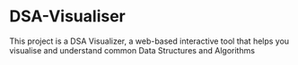 # DSA-Visualiser
This project is a DSA Visualizer, a web-based interactive tool that helps you visualise and understand common Data Structures and Algorithms
